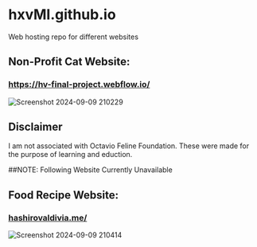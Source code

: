 # hxvMI.github.io
 Web hosting repo for different websites


 ## Non-Profit Cat Website:
 ### https://hv-final-project.webflow.io/
![Screenshot 2024-09-09 210229](https://github.com/user-attachments/assets/66c296d9-7f89-4e9d-9a69-e9e88c164e2e)

## Disclaimer
I am not associated with Octavio Feline Foundation. These were made for the purpose of learning and eduction.

##NOTE: Following Website Currently Unavailable
 ## Food Recipe Website:
 ### [hashirovaldivia.me/](https://hashirovaldivia.me/)
![Screenshot 2024-09-09 210414](https://github.com/user-attachments/assets/3bb3ac01-6456-4d6d-9bfd-633a0c8aa9c3)


